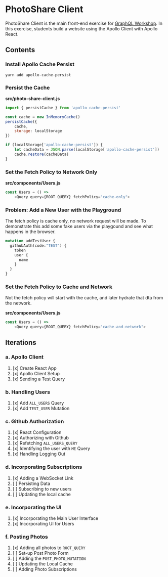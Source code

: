 PhotoShare Client
===============
PhotoShare Client is the main front-end  exercise for [GraphQL Workshop](https://www.graphqlworkshop.com). In this exercise, students build a website using the Apollo Client with Apollo React.

Contents
---------------

### Install Apollo Cache Persist

`yarn add apollo-cache-persist`

### Persist the Cache
__src/photo-share-client.js__
```javascript
import { persistCache } from 'apollo-cache-persist'

const cache = new InMemoryCache()
persistCache({
    cache,
    storage: localStorage
})

if (localStorage['apollo-cache-persist']) {
    let cacheData = JSON.parse(localStorage['apollo-cache-persist'])
    cache.restore(cacheData)
}
```

### Set the Fetch Policy to Network Only

__src/components/Users.js__
```javascript
const Users = () =>
    <Query query={ROOT_QUERY} fetchPolicy="cache-only">
```

### Problem: Add a New User with the Playground
The fetch policy is cache only, no network request will be made. To demonstrate this add some fake users via the playgound and see what happens in the browser.

```graphql
mutation addTestUser {
  githubAuth(code:"TEST") {
    token 
    user {
      name
    }
  }
}
```

### Set the Fetch Policy to Cache and Network
Not the fetch policy will start with the cache, and later hydrate that dta from the network.

__src/components/Users.js__
```javascript
const Users = () =>
    <Query query={ROOT_QUERY} fetchPolicy="cache-and-network">
```

Iterations
---------------

### a. Apollo Client

1. [x] Create React App
2. [x] Apollo Client Setup
3. [x] Sending a Test Query

### b. Handling Users

1. [x] Add `ALL_USERS` Query
2. [x] Add `TEST_USER` Mutation

### c. Github Authorization

1. [x] React Configuration
2. [x] Authorizing with Github
3. [x] Refetching `ALL_USERS_QUERY`
4. [x] Identifying the user with `ME` Query
5. [x] Handling Logging Out

### d. Incorporating Subscriptions

1. [x] Adding a WebSocket Link
2. [ ] Persisting Data
3. [ ] Subscribing to new users
4. [ ] Updating the local cache

### e. Incorporating the UI

1. [x] Incorporating the Main User Interface
2. [x] Incorporating UI for Users

### f. Posting Photos

1. [x] Adding all photos to `ROOT_QUERY`
2. [ ] Set-up Post Photo Form
3. [ ] Adding the `POST_PHOTO_MUTATION`
4. [ ] Updating the Local Cache
5. [ ] Adding Photo Subscriptions
